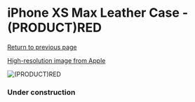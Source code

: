 # iPhone XS Max Leather Case - (PRODUCT)RED

[Return to previous page](/iphone_x)

[High-resolution image from Apple](https://store.storeimages.cdn-apple.com/8756/as-images.apple.com/is/MRWQ2?wid=4500&hei=4500&fmt=png)

<div style="width: 384px"><img src="/everypreview/MRWQ2.png" alt="(PRODUCT)RED"></div>

### Under construction
